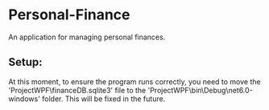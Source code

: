 # Personal-Finance
An application for managing personal finances.
## Setup:
At this moment, to ensure the program runs correctly, you need to move the 'ProjectWPF\financeDB.sqlite3' file to the 'ProjectWPF\bin\Debug\net6.0-windows' folder. This will be fixed in the future.
